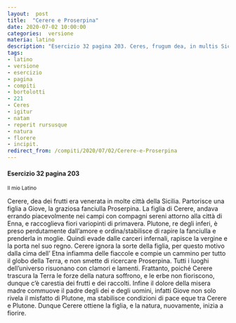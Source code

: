 ```yaml
---
layout:  post
title:  "Cerere e Proserpina"
date: 2020-07-02 10:00:00
categories:  versione
materia: latino
description: "Esercizio 32 pagina 203. Ceres, frugum dea, in multis Siciliae urbibus colebatur. iovi filiam gignit, venustam puellam Proserpinam"
tags:
- latino
- versione
- esercizio
- pagina
- compiti
- bortolotti
- 221
- Ceres
- igitur
- natam
- reperit rursusque
- natura
- florere
- incipit.
redirect_from: /compiti/2020/07/02/Cerere-e-Proserpina
---
```

#### Esercizio 32 pagina 203
<sub> Il mio Latino </sub>

Cerere, dea dei frutti era venerata in molte città della Sicilia. Partorisce una figlia a Giove, la graziosa fanciulla Proserpina. La figlia di Cerere, andava errando piacevolmente nei campi con  compagni sereni attorno alla città di Enna, e raccoglieva  fiori variopinti di primavera. Plutone, re degli inferi, è  preso perdutamente dall’amore e ordina/stabilisce di rapire la fanciulla e prenderla in moglie. Quindi evade  dalle carceri infernali, rapisce la vergine e la porta nel suo regno. Cerere ignora la sorte della figlia, per questo motivo dalla cima dell’ Etna infiamma delle fiaccole e compie un cammino per tutto il globo della Terra, e non smette di ricercare Proserpina. Tutti i luoghi dell’universo risuonano con clamori e lamenti. Frattanto, poiché Cerere trascura la Terra le forze della natura soffrono, e le erbe non fioriscono,  dunque c’è carestia dei frutti e dei raccolti. Infine il dolore della misera madre commuove il padre degli dei e degli uomini, infatti Giove non solo rivela il misfatto di  Plutone, ma stabilisce condizioni di pace eque tra Cerere e Plutone. Dunque Cerere ottiene la figlia, e la natura, nuovamente, inizia a fiorire.
